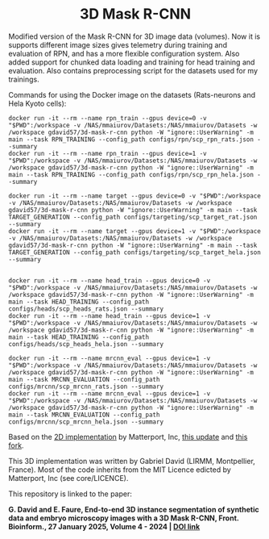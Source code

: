 <h1 align="center"> 3D Mask R-CNN </h1>
Modified version of the Mask R-CNN for 3D image data (volumes). Now it is supports different image sizes gives telemetry during training and evaluation of RPN, and has a more flexible configuration system.
Also added support for chunked data loading and training for head training and evaluation.
Also contains preprocessing script for the datasets used for my trainings.

Commands for using the Docker image on the datasets (Rats-neurons and Hela Kyoto cells):

    docker run -it --rm --name rpn_train --gpus device=0 -v "$PWD":/workspace -v /NAS/mmaiurov/Datasets:/NAS/mmaiurov/Datasets -w /workspace gdavid57/3d-mask-r-cnn python -W "ignore::UserWarning" -m main --task RPN_TRAINING --config_path configs/rpn/scp_rpn_rats.json --summary
    docker run -it --rm --name rpn_train --gpus device=1 -v "$PWD":/workspace -v /NAS/mmaiurov/Datasets:/NAS/mmaiurov/Datasets -w /workspace gdavid57/3d-mask-r-cnn python -W "ignore::UserWarning" -m main --task RPN_TRAINING --config_path configs/rpn/scp_rpn_hela.json --summary

    docker run -it --rm --name target --gpus device=0 -v "$PWD":/workspace -v /NAS/mmaiurov/Datasets:/NAS/mmaiurov/Datasets -w /workspace gdavid57/3d-mask-r-cnn python -W "ignore::UserWarning" -m main --task TARGET_GENERATION --config_path configs/targeting/scp_target_rat.json --summary
    docker run -it --rm --name target --gpus device=1 -v "$PWD":/workspace -v /NAS/mmaiurov/Datasets:/NAS/mmaiurov/Datasets -w /workspace gdavid57/3d-mask-r-cnn python -W "ignore::UserWarning" -m main --task TARGET_GENERATION --config_path configs/targeting/scp_target_hela.json --summary


    docker run -it --rm --name head_train --gpus device=0 -v "$PWD":/workspace -v /NAS/mmaiurov/Datasets:/NAS/mmaiurov/Datasets -w /workspace gdavid57/3d-mask-r-cnn python -W "ignore::UserWarning" -m main --task HEAD_TRAINING --config_path configs/heads/scp_heads_rats.json --summary
    docker run -it --rm --name head_train --gpus device=1 -v "$PWD":/workspace -v /NAS/mmaiurov/Datasets:/NAS/mmaiurov/Datasets -w /workspace gdavid57/3d-mask-r-cnn python -W "ignore::UserWarning" -m main --task HEAD_TRAINING --config_path configs/heads/scp_heads_hela.json --summary

    docker run -it --rm --name mrcnn_eval --gpus device=1 -v "$PWD":/workspace -v /NAS/mmaiurov/Datasets:/NAS/mmaiurov/Datasets -w /workspace gdavid57/3d-mask-r-cnn python -W "ignore::UserWarning" -m main --task MRCNN_EVALUATION --config_path configs/mrcnn/scp_mrcnn_rats.json --summary
    docker run -it --rm --name mrcnn_eval --gpus device=1 -v "$PWD":/workspace -v /NAS/mmaiurov/Datasets:/NAS/mmaiurov/Datasets -w /workspace gdavid57/3d-mask-r-cnn python -W "ignore::UserWarning" -m main --task MRCNN_EVALUATION --config_path configs/mrcnn/scp_mrcnn_hela.json --summary


Based on the [2D implementation](https://github.com/matterport/Mask_RCNN) by Matterport, Inc, [this update](https://github.com/ahmedfgad/Mask-RCNN-TF2) and [this fork](https://github.com/matterport/Mask_RCNN/pull/1611/files).

This 3D implementation was written by Gabriel David (LIRMM, Montpellier, France). Most of the code inherits from the MIT Licence edicted by Matterport, Inc (see core/LICENCE).

This repository is linked to the paper:

**G. David and E. Faure, End-to-end 3D instance segmentation of synthetic data and embryo microscopy images with a 3D Mask R-CNN, Front. Bioinform., 27 January 2025, Volume 4 - 2024 | [DOI link](https://doi.org/10.3389/fbinf.2024.1497539)**

